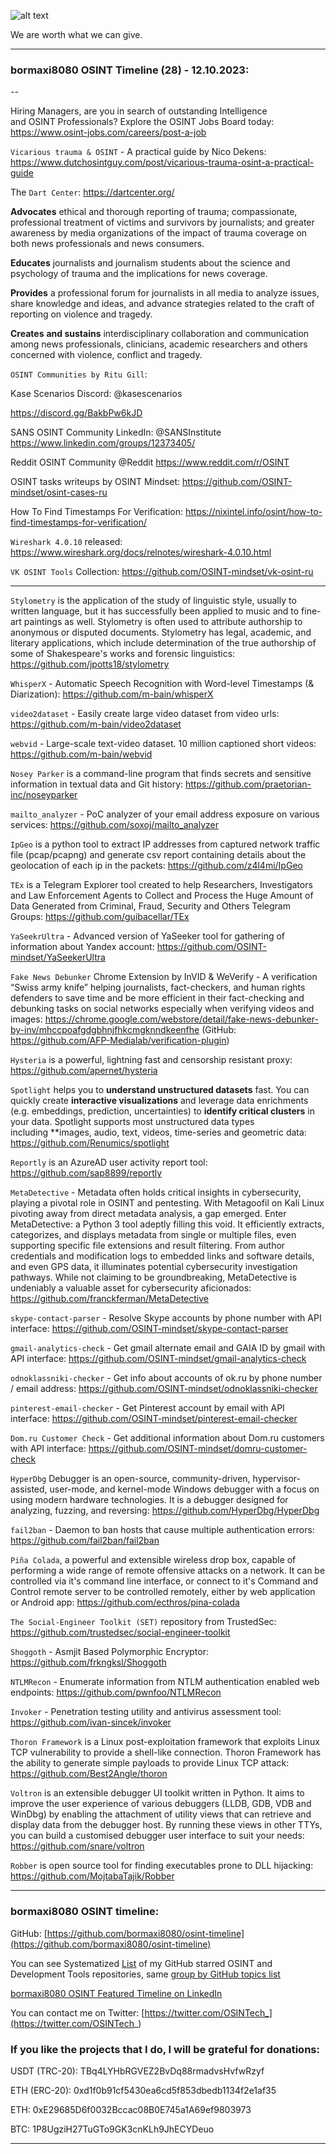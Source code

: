 ![alt text](img/28.jpg)


We are worth what we can give.

----
### bormaxi8080 OSINT Timeline (28) - 12.10.2023:

--

Hiring Managers, are you in search of outstanding Intelligence and OSINT Professionals? Explore the OSINT Jobs Board today: https://www.osint-jobs.com/careers/post-a-job

```Vicarious trauma & OSINT``` - A practical guide by Nico Dekens: https://www.dutchosintguy.com/post/vicarious-trauma-osint-a-practical-guide

The ```Dart Center```: https://dartcenter.org/

**Advocates** ethical and thorough reporting of trauma; compassionate, professional treatment of victims and survivors by journalists; and greater awareness by media organizations of the impact of trauma coverage on both news professionals and news consumers.  

**Educates** journalists and journalism students about the science and psychology of trauma and the implications for news coverage.

**Provides** a professional forum for journalists in all media to analyze issues, share knowledge and ideas, and advance strategies related to the craft of reporting on violence and tragedy. 

**Creates** **and sustains** interdisciplinary collaboration and communication among news professionals, clinicians, academic researchers and others concerned with violence, conflict and tragedy.

```OSINT Communities by Ritu Gill```:

Kase Scenarios Discord: @kasescenarios  

https://discord.gg/BakbPw6kJD

SANS OSINT Community LinkedIn: @SANSInstitute https://www.linkedin.com/groups/12373405/

Reddit OSINT Community @Reddit https://www.reddit.com/r/OSINT

OSINT tasks writeups by OSINT Mindset: https://github.com/OSINT-mindset/osint-cases-ru

How To Find Timestamps For Verification: https://nixintel.info/osint/how-to-find-timestamps-for-verification/

```Wireshark 4.0.10``` released: https://www.wireshark.org/docs/relnotes/wireshark-4.0.10.html

```VK OSINT Tools``` Collection: https://github.com/OSINT-mindset/vk-osint-ru

----

```Stylometry``` is the application of the study of linguistic style, usually to written language, but it has successfully been applied to music and to fine-art paintings as well. Stylometry is often used to attribute authorship to anonymous or disputed documents. Stylometry has legal, academic, and literary applications, which include determination of the true authorship of some of Shakespeare's works and forensic linguistics: https://github.com/jpotts18/stylometry

```WhisperX``` - Automatic Speech Recognition with Word-level Timestamps (& Diarization): https://github.com/m-bain/whisperX

```video2dataset``` - Easily create large video dataset from video urls: https://github.com/m-bain/video2dataset

```webvid``` - Large-scale text-video dataset. 10 million captioned short videos: https://github.com/m-bain/webvid

```Nosey Parker``` is a command-line program that finds secrets and sensitive information in textual data and Git history: https://github.com/praetorian-inc/noseyparker

```mailto_analyzer``` - PoC analyzer of your email address exposure on various services: https://github.com/soxoj/mailto_analyzer

```IpGeo``` is a python tool to extract IP addresses from captured network traffic file (pcap/pcapng) and generate csv report containing details about the geolocation of each ip in the packets: https://github.com/z4l4mi/IpGeo

```TEx``` is a Telegram Explorer tool created to help Researchers, Investigators and Law Enforcement Agents to Collect and Process the Huge Amount of Data Generated from Criminal, Fraud, Security and Others Telegram Groups: https://github.com/guibacellar/TEx

```YaSeekrUltra``` - Advanced version of YaSeeker tool for gathering of information about Yandex account: https://github.com/OSINT-mindset/YaSeekerUltra

```Fake News Debunker``` Chrome Extension by InVID & WeVerify - A verification “Swiss army knife” helping journalists, fact-checkers, and human rights defenders to save time and be more efficient in their fact-checking and debunking tasks on social networks especially when verifying videos and images: https://chrome.google.com/webstore/detail/fake-news-debunker-by-inv/mhccpoafgdgbhnjfhkcmgknndkeenfhe (GitHub: https://github.com/AFP-Medialab/verification-plugin)

```Hysteria``` is a powerful, lightning fast and censorship resistant proxy: https://github.com/apernet/hysteria

```Spotlight``` helps you to **understand unstructured datasets** fast. You can quickly create **interactive visualizations** and leverage data enrichments (e.g. embeddings, prediction, uncertainties) to **identify critical clusters** in your data. Spotlight supports most unstructured data types including **images, audio, text, videos, time-series and geometric data: https://github.com/Renumics/spotlight

```Reportly``` is an AzureAD user activity report tool: https://github.com/sap8899/reportly

```MetaDetective``` - Metadata often holds critical insights in cybersecurity, playing a pivotal role in OSINT and pentesting. With Metagoofil on Kali Linux pivoting away from direct metadata analysis, a gap emerged. Enter MetaDetective: a Python 3 tool adeptly filling this void. It efficiently extracts, categorizes, and displays metadata from single or multiple files, even supporting specific file extensions and result filtering. From author credentials and modification logs to embedded links and software details, and even GPS data, it illuminates potential cybersecurity investigation pathways. While not claiming to be groundbreaking, MetaDetective is undeniably a valuable asset for cybersecurity aficionados: https://github.com/franckferman/MetaDetective

```skype-contact-parser``` - Resolve Skype accounts by phone number with API interface: https://github.com/OSINT-mindset/skype-contact-parser

```gmail-analytics-check``` - Get gmail alternate email and GAIA ID by gmail with API interface: https://github.com/OSINT-mindset/gmail-analytics-check

```odnoklassniki-checker``` - Get info about accounts of ok.ru by phone number / email address: https://github.com/OSINT-mindset/odnoklassniki-checker

```pinterest-email-checker``` - Get Pinterest account by email with API interface: https://github.com/OSINT-mindset/pinterest-email-checker

```Dom.ru Customer Check``` - Get additional information about Dom.ru customers with API interface: https://github.com/OSINT-mindset/domru-customer-check

```HyperDbg``` Debugger is an open-source, community-driven, hypervisor-assisted, user-mode, and kernel-mode Windows debugger with a focus on using modern hardware technologies. It is a debugger designed for analyzing, fuzzing, and reversing: https://github.com/HyperDbg/HyperDbg

```fail2ban``` - Daemon to ban hosts that cause multiple authentication errors: https://github.com/fail2ban/fail2ban

```Piña Colada```, a powerful and extensible wireless drop box, capable of performing a wide range of remote offensive attacks on a network. It can be controlled via it's command line interface, or connect to it's Command and Control remote server to be controlled remotely, either by web application or Android app: https://github.com/ecthros/pina-colada

```The Social-Engineer Toolkit (SET)``` repository from TrustedSec: https://github.com/trustedsec/social-engineer-toolkit

```Shoggoth``` - Asmjit Based Polymorphic Encryptor: https://github.com/frkngksl/Shoggoth

```NTLMRecon``` - Enumerate information from NTLM authentication enabled web endpoints: https://github.com/pwnfoo/NTLMRecon

```Invoker``` - Penetration testing utility and antivirus assessment tool: https://github.com/ivan-sincek/invoker

```Thoron Framework``` is a Linux post-exploitation framework that exploits Linux TCP vulnerability to provide a shell-like connection. Thoron Framework has the ability to generate simple payloads to provide Linux TCP attack: https://github.com/Best2Angle/thoron

```Voltron``` is an extensible debugger UI toolkit written in Python. It aims to improve the user experience of various debuggers (LLDB, GDB, VDB and WinDbg) by enabling the attachment of utility views that can retrieve and display data from the debugger host. By running these views in other TTYs, you can build a customised debugger user interface to suit your needs: https://github.com/snare/voltron

```Robber``` is open source tool for finding executables prone to DLL hijacking: https://github.com/MojtabaTajik/Robber

----
### bormaxi8080 OSINT timeline:

GitHub: [https://github.com/bormaxi8080/osint-timeline](https://github.com/bormaxi8080/osint-timeline)

You can see Systematized [List](https://github.com/bormaxi8080/github-starred-repos-builder/blob/main/starred_repos.md) of my GitHub starred OSINT and Development Tools repositories, same [group by GitHub topics list](https://github.com/bormaxi8080/starred)

[bormaxi8080 OSINT Featured Timeline on LinkedIn](https://www.linkedin.com/in/osintech/details/featured/)

You can contact me on Twitter: [https://twitter.com/OSINTech_](https://twitter.com/OSINTech_)
### If you like the projects that I do, I will be grateful for donations:

USDT (TRC-20): TBq4LYHbRGVEZ2BvDq88rmadvsHvfwRzyf

ETH (ERC-20): 0xd1f0b91cf5430ea6cd5f853dbedb1134f2e1af35

ETH: 0xE29685D6f0032Bccac08B0E745a1A69ef9803973

BTC: 1P8UgziH27TuGTo9GK3cnKLh9JhECYDeuo

----
